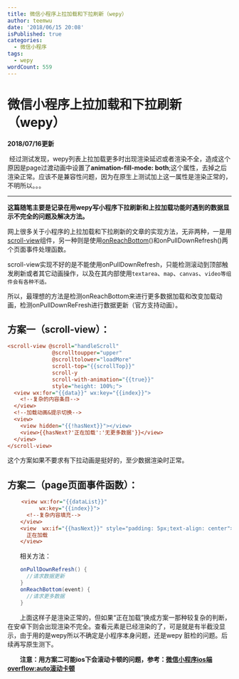 ```yaml
---
title: 微信小程序上拉加载和下拉刷新（wepy）
author: teemwu
date: '2018/06/15 20:08'
isPublished: true
categories:
  - 微信小程序
tags:
  - wepy
wordCount: 559
---
```


# 微信小程序上拉加载和下拉刷新（wepy）

**2018/07/16更新**

 经过测试发现，wepy列表上拉加载更多时出现渲染延迟或者渲染不全，造成这个原因是page过渡动画中设置了**animation-fill-mode: both**;这个属性，去掉之后渲染正常。应该不是兼容性问题，因为在原生上测试加上这一属性是渲染正常的，不明所以。。。

---

**这篇随笔主要是记录在用wepy写小程序下拉刷新和上拉加载功能时遇到的数据显示不完全的问题及解决方法。**

网上很多关于小程序的上拉加载和下拉刷新的文章的实现方法，无非两种，一是用[scroll-view](https://developers.weixin.qq.com/miniprogram/dev/component/scroll-view.html)组件，另一种则是使用[onReachBottom](https://developers.weixin.qq.com/miniprogram/dev/framework/app-service/page.html?search-key=onReachBottom)()和onPullDownRefresh()两个页面事件处理函数。

scroll-view实现不好的是不能使用onPullDownRefresh，只能检测滚动到顶部触发刷新或者其它动画操作，以及在其内部使用`textarea`、`map`、`canvas`、`video等组件会有各种不适。`

所以，最理想的方法是检测onReachBottom来进行更多数据加载和改变加载动画，检测onPullDownReFresh进行数据更新（官方支持动画）。

方案一（scroll-view）：
-----------------

```ini
<scroll-view @scroll="handleScroll"
              @scrolltoupper="upper"
              @scrolltolower="loadMore"
              scroll-top="{{scrollTop}}"
              scroll-y
              scroll-with-animation="{{true}}"
              style="height: 100%;">
  <view wx:for="{{data}}" wx:key="{{index}}">
    <!--复杂的内容条目-->
  </view>
  <!--加载动画&提示切换-->
  <view>
    <view hidden="{{!hasNext}}"></view>
    <view>{{hasNext?'正在加载':'无更多数据'}}</view>
  </view>
</scroll-view>


```

这个方案如果不要求有下拉动画是挺好的，至少数据渲染时正常。

**方案二（page页面事件函数）：**
--------------------

```ini
　　 <view wx:for="{{dataList}}"
          wx:key="{{index}}">
      <!--复杂内容填充-->
    </view>
    <view  wx:if="{{hasNext}}" style="padding: 5px;text-align: center">
      正在加载
    </view>


```

　　相关方法：

```groovy
    onPullDownRefresh() {
      //请求数据更新
    }
    onReachBottom(event) {
      //请求更多数据
    }


```

　　上面这样子是渲染正常的，但如果“正在加载”换成方案一那种较复杂的判断，在安卓下则会出现渲染不完全。查看元素是已经渲染的了，可是就是有半截没显示，由于用的是wepy所以不确定是小程序本身问题，还是wepy 脏检的问题。后续再写原生测下。

　　**注意：用方案二可能ios下会滚动卡顿的问题，参考：[微信小程序ios端overflow:auto滚动卡顿](https://www.cnblogs.com/fiy-noob/p/8624898.html)**
